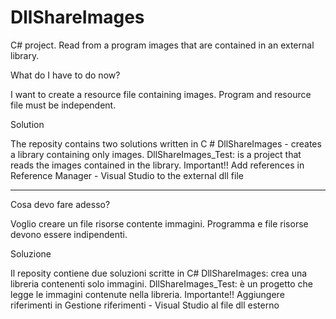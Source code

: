 # DllShareImages
C# project. Read from a program images that are contained in an external library.

What do I have to do now?

I want to create a resource file containing images. Program and resource file must be independent.

Solution

The reposity contains two solutions written in C #
DllShareImages - creates a library containing only images.
DllShareImages_Test: is a project that reads the images contained in the library. Important!! Add references in Reference Manager - Visual Studio to the external dll file

-------------------------------------------------------------------------------------------------------------------------------------

Cosa devo fare adesso?

Voglio creare un file risorse contente immagini. Programma e file risorse devono essere indipendenti.

Soluzione

Il reposity contiene due soluzioni scritte in C#
DllShareImages: crea una libreria contenenti solo immagini.
DllShareImages_Test: è un progetto che legge le immagini contenute nella libreria. Importante!! Aggiungere riferimenti in Gestione riferimenti - Visual Studio al file dll esterno
